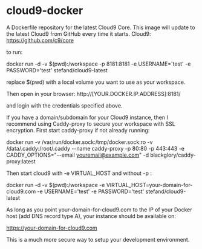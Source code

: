 # cloud9-docker
A Dockerfile repository for the latest Cloud9 Core. This image will update to the latest Cloud9 from GitHub every time it starts.
Cloud9: https://github.com/c9/core

to run:

docker run -d -v $(pwd):/workspace -p 8181:8181 -e USERNAME='test' -e PASSWORD='test' stefand/cloud9-latest

replace $(pwd) with a local volume you want to use as your workspace.

Then open in your browser:
http://[YOUR.DOCKER.IP.ADDRESS]:8181/

and login with the credentials specified above.

If you have a domain/subdomain for your Cloud9 instance, then I recommend using Caddy-proxy to secure your workspace with SSL encryption. First start caddy-proxy if not already running:

docker run -v /var/run/docker.sock:/tmp/docker.sock:ro -v /data/.caddy:/root/.caddy --name caddy-proxy -p 80:80 -p 443:443 -e CADDY_OPTIONS="--email youremail@example.com" -d blackglory/caddy-proxy:latest

Then start cloud9 with -e VIRTUAL_HOST and without -p :

docker run -d -v $(pwd):/workspace -e VIRTUAL_HOST=your-domain-for-cloud9.com -e USERNAME='test' -e PASSWORD='test' stefand/cloud9-latest

As long as you point your-domain-for-cloud9.com to the IP of your Docker host (add DNS record type A), your instance should be available on:

https://your-domain-for-cloud9.com

This is a much more secure way to setup your development environment.
